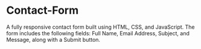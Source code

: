 # Contact-Form
A fully responsive contact form built using HTML, CSS, and JavaScript. The form includes the following fields: Full Name, Email Address, Subject, and Message, along with a Submit button.

